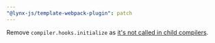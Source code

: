 ```yaml
---
"@lynx-js/template-webpack-plugin": patch
---
```


Remove `compiler.hooks.initialize` as [it's not called in child compilers](https://github.com/web-infra-dev/rspack/blob/aa4ad886b900770787ecddd625d3e24a51b6b99c/packages/rspack/src/rspack.ts#L78).
